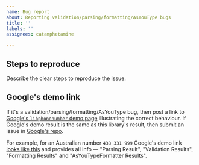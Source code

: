 ```yaml
---
name: Bug report
about: Reporting validation/parsing/formatting/AsYouType bugs
title: ''
labels: ''
assignees: catamphetamine

---
```


## Steps to reproduce

Describe the clear steps to reproduce the issue.

## Google's demo link

If it's a validation/parsing/formatting/AsYouType bug, then post a link to [Google's `libphonenumber` demo page](https://libphonenumber.appspot.com/) illustrating the correct behaviour. If Google's demo result is the same as this library's result, then submit an issue in [Google's repo](https://github.com/google/libphonenumber#quick-links).

For example, for an Australian number `438 331 999` Google's demo link [looks like this](https://libphonenumber.appspot.com/phonenumberparser?number=438331999&country=AU) and provides all info — "Parsing Result", "Validation Results", "Formatting Results" and "AsYouTypeFormatter Results".
